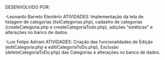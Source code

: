 DESENVOLVIDO POR:

-Leonardo Barreto Eleotério
ATIVIDADES: Implementação da tela de listagem de categorias (listCategorias.php), cadastro de categorias (createCategoria.php e createCategoriaTodo.php), adições "estéticas" e alterações no banco de dados.

-Luis Felipe Adriani
ATIVIDADES: Criação das funcionalidades de Edição (editCategoria.php e editiCategoriaToDo.php), Exclusão (deleteCategoriaToDo.php) das Categorias e alterações no banco de dados.



